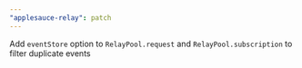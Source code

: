 ```yaml
---
"applesauce-relay": patch
---
```


Add `eventStore` option to `RelayPool.request` and `RelayPool.subscription` to filter duplicate events
